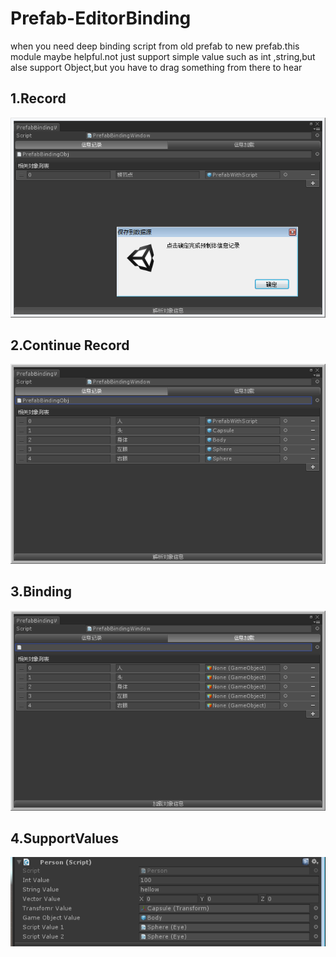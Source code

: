 # Prefab-EditorBinding
when you need deep binding script from old prefab to new prefab.this module maybe helpful.not just support simple value such as int ,string,but alse support Object,but you have to drag something from there to hear
## 1.Record
   ![Record](Pics/1.png)
## 2.Continue Record
   ![Continue Record](Pics/2.png)
## 3.Binding
   ![Binding](Pics/3.png)
## 4.SupportValues
   ![SupportValues](Pics/4.png)
